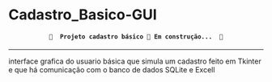 # Cadastro_Basico-GUI



<h4 align="center"> 

	🚧  Projeto cadastro básico 🚀 Em construção...  🚧
</h4> 

<hr> 
interface grafica do usuario básica que simula um cadastro feito em Tkinter e que há comunicação com o banco de dados SQLite e Excell
